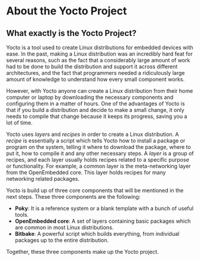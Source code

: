 # About the Yocto Project

## What exactly is the Yocto Project?

Yocto is a tool used to create Linux distributions for embedded devices with ease. In the past, making a Linux distribution was an incredibly hard feat for several reasons, such as the fact that a considerably large amount of work had to be done to build the distribution and support it across different architectures, and the fact that programmers needed a ridiculously large amount of knowledge to understand how every small component works.

However, with Yocto anyone can create a Linux distribution from their home computer or laptop by downloading the necessary components and configuring them in a matter of hours. One of the advantages of Yocto is that if you build a distribution and decide to make a small change, it only needs to compile that change because it keeps its progress, saving you a lot of time.

Yocto uses *layers* and *recipes* in order to create a Linux distribution. A *recipe* is essentially a script which tells Yocto how to install a package or program on the system, telling it where to download the package, where to put it, how to compile it and any other necessary steps. A *layer* is a group of recipes, and each layer usually holds recipes related to a specific purpose or functionality. For example, a common layer is the meta-networking layer from the OpenEmbedded core. This layer holds recipes for many networking related packages.

Yocto is build up of three core components that will be mentioned in the next steps. These three components are the following:

- **Poky**: It is a reference system or a blank template with a bunch of useful tools.
- **OpenEmbedded core**: A set of layers containing basic packages which are common in most Linux distributions.
- **Bitbake**: A powerful script which builds everything, from individual packages up to the entire distribution.

Together, these three components make up the Yocto project.